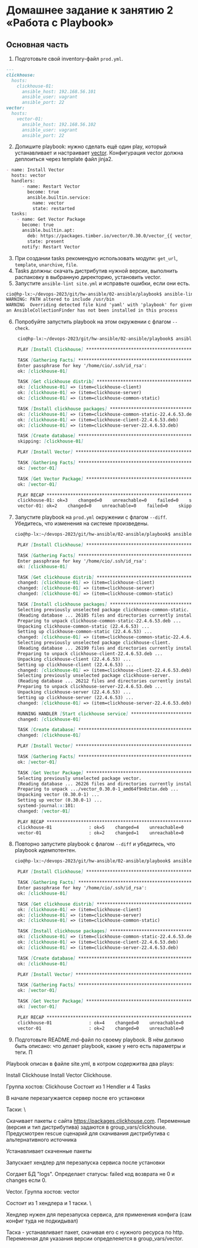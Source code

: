 # Домашнее задание к занятию 2 «Работа с Playbook»

## Основная часть

1. Подготовьте свой inventory-файл `prod.yml`.
```markdown
---
clickhouse:
  hosts:
    clickhouse-01:
      ansible_host: 192.168.56.101
      ansible_user: vagrant
      ansible_port: 22
vector:
  hosts:
    vector-01:
      ansible_host: 192.168.56.102
      ansible_user: vagrant
      ansible_port: 22
```
2. Допишите playbook: нужно сделать ещё один play, который устанавливает и настраивает [vector](https://vector.dev). Конфигурация vector должна деплоиться через template файл jinja2.
```markdown
- name: Install Vector
  hosts: vector
  handlers:
      - name: Restart Vector
        become: true
        ansible.builtin.service:
          name: vector
          state: restarted
  tasks:
    - name: Get Vector Package
      become: true
      ansible.builtin.apt:
        deb: https://packages.timber.io/vector/0.30.0/vector_{{ vector_version }}-1_amd64.deb
        state: present
      notify: Restart Vector
```
3. При создании tasks рекомендую использовать модули: `get_url`, `template`, `unarchive`, `file`.
4. Tasks должны: скачать дистрибутив нужной версии, выполнить распаковку в выбранную директорию, установить vector.
5. Запустите `ansible-lint site.yml` и исправьте ошибки, если они есть.
```markdown
cio@hp-lx:~/devops-2023/git/hw-ansible/02-ansible/playbook$ ansible-lint site.yml
WARNING: PATH altered to include /usr/bin
WARNING  Overriding detected file kind 'yaml' with 'playbook' for given positional argument: site.yml
an AnsibleCollectionFinder has not been installed in this process
```
6. Попробуйте запустить playbook на этом окружении с флагом `--check`.
   ```markdown
    cio@hp-lx:~/devops-2023/git/hw-ansible/02-ansible/playbook$ ansible-playbook -i inventory/prod.yml site.yml --check

    PLAY [Install Clickhouse] ***************************************************************************

    TASK [Gathering Facts] ***************************************************************************
    Enter passphrase for key '/home/cio/.ssh/id_rsa': 
    ok: [clickhouse-01]

    TASK [Get clickhouse distrib] ***************************************************************************
    ok: [clickhouse-01] => (item=clickhouse-client)
    ok: [clickhouse-01] => (item=clickhouse-server)
    ok: [clickhouse-01] => (item=clickhouse-common-static)

    TASK [Install clickhouse packages] ***************************************************************************
    ok: [clickhouse-01] => (item=clickhouse-common-static-22.4.6.53.deb)
    ok: [clickhouse-01] => (item=clickhouse-client-22.4.6.53.deb)
    ok: [clickhouse-01] => (item=clickhouse-server-22.4.6.53.deb)

    TASK [Create database] ***************************************************************************
    skipping: [clickhouse-01]

    PLAY [Install Vector] ***************************************************************************

    TASK [Gathering Facts] ***************************************************************************
    ok: [vector-01]

    TASK [Get Vector Package] ***************************************************************************
    ok: [vector-01]

    PLAY RECAP ***************************************************************************
    clickhouse-01: ok=3    changed=0    unreachable=0    failed=0    skipped=1    rescued=0    ignored=0   
    vector-01: ok=2    changed=0    unreachable=0    failed=0    skipped=0    rescued=0    ignored=0   
   ```
7. Запустите playbook на `prod.yml` окружении с флагом `--diff`. Убедитесь, что изменения на системе произведены.
   ```markdown
   cio@hp-lx:~/devops-2023/git/hw-ansible/02-ansible/playbook$ ansible-playbook -i inventory/prod.yml site.yml --diff

    PLAY [Install Clickhouse] ***************************************************************************

    TASK [Gathering Facts] ***************************************************************************
    Enter passphrase for key '/home/cio/.ssh/id_rsa': 
    ok: [clickhouse-01]

    TASK [Get clickhouse distrib] ***************************************************************************
    changed: [clickhouse-01] => (item=clickhouse-client)
    changed: [clickhouse-01] => (item=clickhouse-server)
    changed: [clickhouse-01] => (item=clickhouse-common-static)

    TASK [Install clickhouse packages] ***************************************************************************
    Selecting previously unselected package clickhouse-common-static.
    (Reading database ... 26185 files and directories currently installed.)
    Preparing to unpack clickhouse-common-static-22.4.6.53.deb ...
    Unpacking clickhouse-common-static (22.4.6.53) ...
    Setting up clickhouse-common-static (22.4.6.53) ...
    changed: [clickhouse-01] => (item=clickhouse-common-static-22.4.6.53.deb)
    Selecting previously unselected package clickhouse-client.
    (Reading database ... 26199 files and directories currently installed.)
    Preparing to unpack clickhouse-client-22.4.6.53.deb ...
    Unpacking clickhouse-client (22.4.6.53) ...
    Setting up clickhouse-client (22.4.6.53) ...
    changed: [clickhouse-01] => (item=clickhouse-client-22.4.6.53.deb)
    Selecting previously unselected package clickhouse-server.
    (Reading database ... 26212 files and directories currently installed.)
    Preparing to unpack clickhouse-server-22.4.6.53.deb ...
    Unpacking clickhouse-server (22.4.6.53) ...
    Setting up clickhouse-server (22.4.6.53) ...
    changed: [clickhouse-01] => (item=clickhouse-server-22.4.6.53.deb)

    RUNNING HANDLER [Start clickhouse service] ***************************************************************************
    changed: [clickhouse-01]

    TASK [Create database] ***************************************************************************
    changed: [clickhouse-01]

    PLAY [Install Vector] ***************************************************************************

    TASK [Gathering Facts] ***************************************************************************
    ok: [vector-01]

    TASK [Get Vector Package] ***************************************************************************
    Selecting previously unselected package vector.
    (Reading database ... 26226 files and directories currently installed.)
    Preparing to unpack .../vector_0.30.0-1_amd64f9n8ztax.deb ...
    Unpacking vector (0.30.0-1) ...
    Setting up vector (0.30.0-1) ...
    systemd-journal:x:101:
    changed: [vector-01]

    PLAY RECAP ***************************************************************************
    clickhouse-01              : ok=5    changed=4    unreachable=0    failed=0    skipped=0    rescued=0    ignored=0   
    vector-01                  : ok=2    changed=1    unreachable=0    failed=0    skipped=0    rescued=0    ignored=0 
   ```
8. Повторно запустите playbook с флагом `--diff` и убедитесь, что playbook идемпотентен.
   ```markdown
   cio@hp-lx:~/devops-2023/git/hw-ansible/02-ansible/playbook$ ansible-playbook -i inventory/prod.yml site.yml --diff

    PLAY [Install Clickhouse] ***************************************************************************

    TASK [Gathering Facts] ***************************************************************************
    Enter passphrase for key '/home/cio/.ssh/id_rsa': 
    ok: [clickhouse-01]

    TASK [Get clickhouse distrib] ***************************************************************************
    ok: [clickhouse-01] => (item=clickhouse-client)
    ok: [clickhouse-01] => (item=clickhouse-server)
    ok: [clickhouse-01] => (item=clickhouse-common-static)

    TASK [Install clickhouse packages] ***************************************************************************
    ok: [clickhouse-01] => (item=clickhouse-common-static-22.4.6.53.deb)
    ok: [clickhouse-01] => (item=clickhouse-client-22.4.6.53.deb)
    ok: [clickhouse-01] => (item=clickhouse-server-22.4.6.53.deb)

    TASK [Create database] ***************************************************************************
    ok: [clickhouse-01]

    PLAY [Install Vector] ***************************************************************************

    TASK [Gathering Facts] ***************************************************************************
    ok: [vector-01]

    TASK [Get Vector Package] ***************************************************************************
    ok: [vector-01]

    PLAY RECAP ***************************************************************************
    clickhouse-01              : ok=4    changed=0    unreachable=0    failed=0    skipped=0    rescued=0    ignored=0   
    vector-01                  : ok=2    changed=0    unreachable=0    failed=0    skipped=0    rescued=0    ignored=0   
   ```
9.  Подготовьте README.md-файл по своему playbook. В нём должно быть описано: что делает playbook, какие у него есть параметры и теги. П

Playbook описан в файле site.yml, в котром содержитва два plays:

Install Clickhouse
Install Vector
Clickhouse.

Группа хостов: Clickhouse
Состоит из 1 Hendler и 4 Tasks

В начале перезагужается сервер после его установки

Таски: \

Скачивает пакеты с сайта https://packages.clickhouse.com. Переменные (версия и тип дистрибутива) задаются в group_vars/clickhouse. Предусмотрен rescue сценарий для скачивания дистрибутива с альтернативного источника

Устанавливает скаченные пакеты

Запускает хендлер для перезапуска сервиса после установки

Согдает БД "logs". Определает статусы: failed код возврата не 0 и changes если 0.

Vector.
Группа хостов: vector

Состоит из 1 хендлера и 1 таски. \

Хендлер нужен для перезапуска сервиса, для применения конфига (сам конфиг туда не подкидывал)

Таска - устанавливает пакет, скачивая его с нужного ресурса по http. Переменная для указания версии определеяется в group_vars/vector.